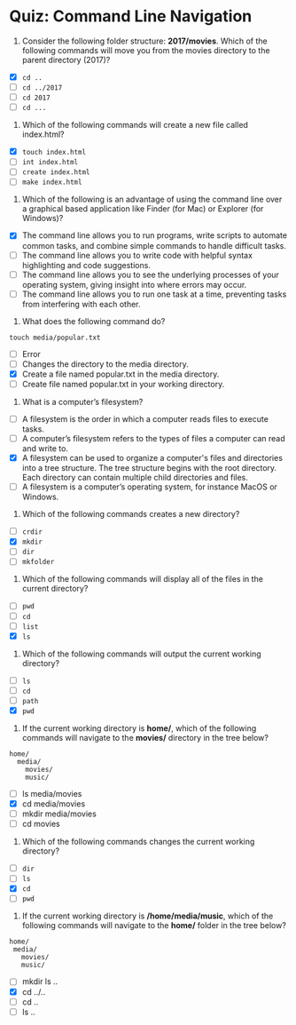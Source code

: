 # Quiz: Command Line Navigation

1. Consider the following folder structure: __2017/movies__. Which of the following commands will move you from the movies directory to the parent directory (2017)?

  - [x] `cd ..`
  - [ ] `cd ../2017`
  - [ ] `cd 2017`
  - [ ] `cd ...`

1. Which of the following commands will create a new file called index.html?

  - [x] `touch index.html`
  - [ ] `int index.html`
  - [ ] `create index.html`
  - [ ] `make index.html`

1. Which of the following is an advantage of using the command line over a graphical based application like Finder (for Mac) or Explorer (for Windows)?

  - [x] The command line allows you to run programs, write scripts to automate common tasks, and combine simple commands to handle difficult tasks.
  - [ ] The command line allows you to write code with helpful syntax highlighting and code suggestions.
  - [ ] The command line allows you to see the underlying processes of your operating system, giving insight into where errors may occur.
  - [ ] The command line allows you to run one task at a time, preventing tasks from interfering with each other.

1. What does the following command do?

  `touch media/popular.txt`

  - [ ] Error
  - [ ] Changes the directory to the media directory.
  - [x] Create a file named popular.txt in the media directory.
  - [ ] Create file named popular.txt in your working directory.

1. What is a computer’s filesystem?

  - [ ] A filesystem is the order in which a computer reads files to execute tasks.
  - [ ] A computer’s filesystem refers to the types of files a computer can read and write to.
  - [x] A filesystem can be used to organize a computer's files and directories into a tree structure. The tree structure begins with the root directory. Each directory can contain multiple child directories and files.
  - [ ] A filesystem is a computer’s operating system, for instance MacOS or Windows.

1. Which of the following commands creates a new directory?

  - [ ] `crdir`
  - [x] `mkdir`
  - [ ] `dir`
  - [ ] `mkfolder`

1. Which of the following commands will display all of the files in the current directory?

  - [ ] `pwd`
  - [ ] `cd`
  - [ ] `list`
  - [x] `ls`

1. Which of the following commands will output the current working directory?

  - [ ] `ls`
  - [ ] `cd`
  - [ ] `path`
  - [x] `pwd`

1. If the current working directory is __home/__, which of the following commands will navigate to the __movies/__ directory in the tree below?

  ```
  home/
    media/
      movies/
      music/
  ```

  - [ ] ls media/movies
  - [x] cd media/movies
  - [ ] mkdir media/movies
  - [ ] cd movies

1. Which of the following commands changes the current working directory?

  - [ ] `dir`
  - [ ] `ls`
  - [x] `cd`
  - [ ] `pwd`

1. If the current working directory is __/home/media/music__, which of the following commands will navigate to the __home/__ folder in the tree below?

  ```
  home/
   media/
     movies/
     music/
  ```

  - [ ] mkdir ls ..
  - [x] cd ../..
  - [ ] cd ..
  - [ ] ls ..
